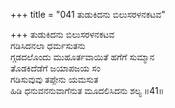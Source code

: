 +++
title = "041 ತುಡುಕಿದನು ಬಿಲುಸರಳನಕಟವ"

+++
ತುಡುಕಿದನು ಬಿಲುಸರಳನಕಟವ  
ಗಡಿಸಿದನಲಾ ಧರ್ಮಸುತನು  
ಗ್ಗಡದಲೊಂದು ಮುಹೂರ್ತವಾಯಿತೆ ಹಗೆಗೆ ಸುಮ್ಮಾನ  
ತೊಡಕಿದೆಡೆಗೆ ಜಯಾಪಜಯ ಸಂ  
ಗಡಿಸುವುವು ತಪ್ಪೇನು ಯಮಸುತ  
ಹಿಡಿ ಧನುವನನುವಾಗೆನುತ ಮೂದಲಿಸಿದನು ಶಲ್ಯ      ॥41॥